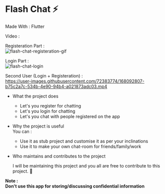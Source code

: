 # Flash Chat ⚡

Made With : Flutter

Video :

Registeration Part :  
![flash-chat-registeration-gif](https://user-images.githubusercontent.com/72383774/168091237-b8e4491e-17f3-43b1-8c0e-71829359b84f.gif)

Login Part :     
![flash-chat-login](https://user-images.githubusercontent.com/72383774/168092764-0f129fd9-78f9-4419-979c-cd9804291901.gif)

Second User (Login + Registeration) :  
https://user-images.githubusercontent.com/72383774/168092807-b75c2a7c-534b-4e90-94b4-a021873adc03.mp4


- What the project does  
  - Let's you register for chatting
  - Let's you login for chatting
  - Let's you chat with people registered on the app

- Why the project is useful  
You can :
  - Use it as stub project and customise it as per your inclinations
  - Use it to make your own chat-room for friends/family/work

- Who maintains and contributes to the project  
  
  I will be maintaining this project and you all are free to contribute to this project. 🤝
  
 **Note :   
Don't use this app for storing/discussing confidential information**
